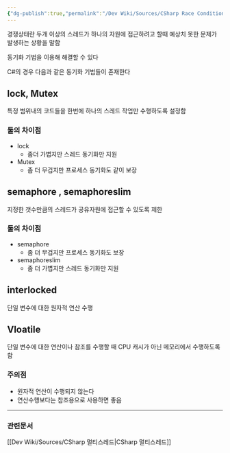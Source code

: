 ```yaml
---
{"dg-publish":true,"permalink":"/Dev Wiki/Sources/CSharp Race Condition (경쟁 상태)/","noteIcon":"","created":"2024-11-10T16:15:15.000+09:00","updated":"2025-07-19T22:58:36.951+09:00"}
---
```


경쟁상태란 두개 이상의 스레드가 하나의 자원에 접근하려고 할때 예상치 못한 문제가 발생하는 상황을 말함

동기화 기법을 이용해 해결할 수 있다

C#의 경우 다음과 같은 동기화 기법들이 존재한다
## lock, Mutex
특정 범위내의 코드들을 한번에 하나의 스레드 작업만 수행하도록 설정함
### 둘의 차이점
* lock
	* 좀더 가볍지만 스레드 동기화만 지원
* Mutex
	* 좀 더 무겁지만 프로세스 동기화도 같이 보장
## semaphore , semaphoreslim
지정한 갯수만큼의 스레드가 공유자원에 접근할 수 있도록 제한
### 둘의 차이점
* semaphore
	* 좀 더 무겁지만 프로세스 동기화도 보장
* semaphoreslim
	* 좀 더 가볍지만 스레드 동기화만 지원

## interlocked
단일 변수에 대한 원자적 연산 수행

## Vloatile
단일 변수에 대한 연산이나 참조를 수행할 때 CPU 캐시가 아닌 메모리에서 수행하도록 함
### 주의점
* 원자적 연산이 수행되지 않는다 
* 연산수행보다는 참조용으로 사용하면 좋음

---
### 관련문서
[[Dev Wiki/Sources/CSharp 멀티스레드\|CSharp 멀티스레드]]